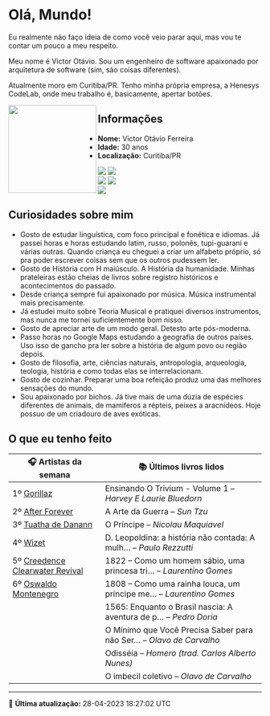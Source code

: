 # Olá, Mundo!

Eu realmente não faço ideia de como você veio parar aqui, mas vou te contar um pouco a meu respeito.

Meu nome é Victor Otávio. Sou um engenheiro de software apaixonado por arquitetura de software (sim, são coisas diferentes).

Atualmente moro em Curitiba/PR. Tenho minha própria empresa, a Henesys CodeLab, onde meu trabalho é, basicamente, apertar botões.

<img align="left" src="https://github.com/vctrtvfrrr/vctrtvfrrr/raw/master/octocat.png" alt="" width="175" />

## Informações

- **Nome:** Victor Otávio Ferreira
- **Idade:** 30 anos
- **Localização:** Curitiba/PR

[![](https://img.shields.io/badge/LinkedIn-victorotavio-blue)](https://www.linkedin.com/in/victorotavio/) [![](https://img.shields.io/badge/Twitter-@vctrtvfrrr-blue)](https://twitter.com/vctrtvfrrr)  
[![](https://img.shields.io/badge/GitHub-vctrtvfrrr-24292e)](https://github.com/vctrtvfrrr) [![](https://img.shields.io/badge/GitLab-vctrtvfrrr-ec5d16)](https://gitlab.com/vctrtvfrrr)  
[![](https://img.shields.io/badge/Email-victor@otavioferreira.com.br-red)](mailto:victor@otavioferreira.com.br)  

## Curiosidades sobre mim

-   Gosto de estudar linguística, com foco principal e fonética e idiomas. Já passei horas e horas estudando latim, russo, polonês, tupi-guarani e várias outras. Quando criança eu cheguei a criar um alfabeto próprio, só pra poder escrever coisas sem que os outros pudessem ler.
-   Gosto de História com H maiúsculo. A História da humanidade. Minhas prateleiras estão cheias de livros sobre registro históricos e acontecimentos do passado.
-   Desde criança sempre fui apaixonado por música. Música instrumental mais precisamente.
-   Já estudei muito sobre Teoria Musical e pratiquei diversos instrumentos, mas nunca me tornei suficientemente bom nisso.
-   Gosto de apreciar arte de um modo geral. Detesto arte pós-moderna.
-   Passo horas no Google Maps estudando a geografia de outros países. Uso isso de gancho pra ler sobre a história de algum povo ou região depois.
-   Gosto de filosofia, arte, ciências naturais, antropologia, arqueologia, teologia, história e como todas elas se interrelacionam.
-   Gosto de cozinhar. Preparar uma boa refeição produz uma das melhores sensações do mundo.
-   Sou apaixonado por bichos. Já tive mais de uma dúzia de espécies diferentes de animais, de mamiferos a répteis, peixes a aracnídeos. Hoje possuo de um criadouro de aves exóticas.


## O que eu tenho feito

|                                   🎧 Artistas da semana                                   |                      📚 Últimos livros lidos                      |
|-------------------------------------------------------------------------------------------|-------------------------------------------------------------------|
| 1º [Gorillaz](https://www.last.fm/music/Gorillaz)                                         | Ensinando O Trivium - Volume 1	–	_Harvey E Laurie Bluedorn_         |
| 2º [After Forever](https://www.last.fm/music/After+Forever)                               | A Arte da Guerra	–	_Sun Tzu_                                        |
| 3º [Tuatha de Danann](https://www.last.fm/music/Tuatha+de+Danann)                         | O Príncipe	–	_Nicolau Maquiavel_                                    |
| 4º [Wizet](https://www.last.fm/music/Wizet)                                               | D. Leopoldina: a história não contada: A mulh…	–	_Paulo Rezzutti_   |
| 5º [Creedence Clearwater Revival](https://www.last.fm/music/Creedence+Clearwater+Revival) | 1822 – Como um homem sábio, uma princesa tri…	–	_Laurentino Gomes_  |
| 6º [Oswaldo Montenegro](https://www.last.fm/music/Oswaldo+Montenegro)                     | 1808 – Como uma rainha louca, um príncipe me…	–	_Laurentino Gomes_  |
|                                                                                           | 1565: Enquanto o Brasil nascia: A aventura de p…	–	_Pedro Doria_    |
|                                                                                           | O Mínimo que Você Precisa Saber para não Ser…	–	_Olavo de Carvalho_ |
|                                                                                           | Odisséia	–	_Homero (trad. Carlos Alberto Nunes)_                    |
|                                                                                           | O imbecil coletivo	–	_Olavo de Carvalho_                            |


---

🚀 **Última atualização:** 28-04-2023 18:27:02 UTC